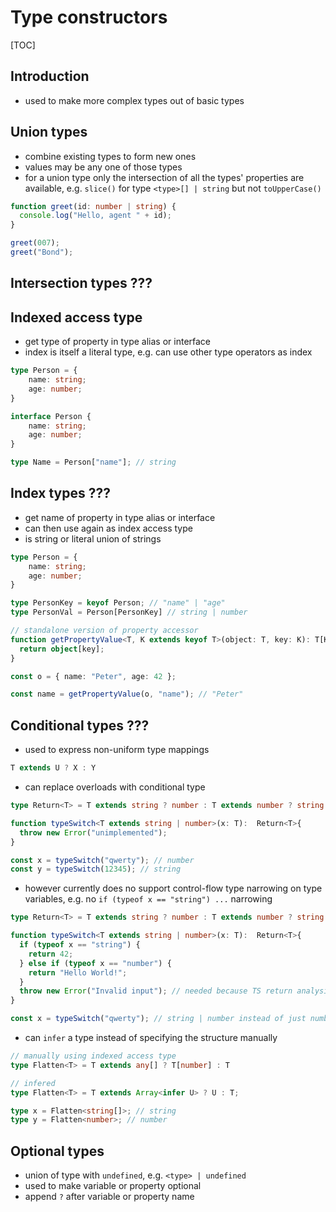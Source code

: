 # Type constructors

[TOC]

## Introduction

- used to make more complex types out of basic types

## Union types

- combine existing types to form new ones
- values may be any one of those types
- for a union type only the intersection of all the types' properties are available, e.g. `slice()` for type `<type>[] | string` but not `toUpperCase()`

```typescript
function greet(id: number | string) {
  console.log("Hello, agent " + id);
}

greet(007);
greet("Bond");
```

## Intersection types ???

## Indexed access type

- get type of property in type alias or interface
- index is itself a literal type, e.g. can use other type operators as index 

```typescript
type Person = {
    name: string;
    age: number;
}

interface Person {
    name: string;
    age: number;
}

type Name = Person["name"]; // string
```

## Index types ???

- get name of property in type alias or interface
- can then use again as index access type
- is string or literal union of strings

```typescript
type Person = {
    name: string;
    age: number;
}

type PersonKey = keyof Person; // "name" | "age"
type PersonVal = Person[PersonKey] // string | number
```

```typescript
// standalone version of property accessor
function getPropertyValue<T, K extends keyof T>(object: T, key: K): T[K] {
  return object[key];
}

const o = { name: "Peter", age: 42 };

const name = getPropertyValue(o, "name"); // "Peter"
```

## Conditional types ???


- used to express non-uniform type mappings

```typescript
T extends U ? X : Y
```





- can replace overloads with conditional type

```typescript
type Return<T> = T extends string ? number : T extends number ? string : never;

function typeSwitch<T extends string | number>(x: T):  Return<T>{
  throw new Error("unimplemented");
}

const x = typeSwitch("qwerty"); // number
const y = typeSwitch(12345); // string
```

- however currently does no support control-flow type narrowing on type variables, e.g. no `if (typeof x == "string") ...` narrowing

```typescript
type Return<T> = T extends string ? number : T extends number ? string : never;

function typeSwitch<T extends string | number>(x: T):  Return<T>{
  if (typeof x == "string") {
    return 42;
  } else if (typeof x == "number") {
    return "Hello World!";
  }
  throw new Error("Invalid input"); // needed because TS return analysis doesn't currently factor in complete control flow analysis
}

const x = typeSwitch("qwerty"); // string | number instead of just number
```

- can `infer` a type instead of specifying the structure manually

```typescript
// manually using indexed access type
type Flatten<T> = T extends any[] ? T[number] : T

// infered
type Flatten<T> = T extends Array<infer U> ? U : T;

type x = Flatten<string[]>; // string
type y = Flatten<number>; // number
```

## Optional types

- union of type with `undefined`, e.g. `<type> | undefined`
- used to make variable or property optional
- append `?` after variable or property name